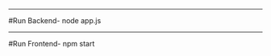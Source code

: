 ----------------------------------
#Run Backend- node app.js

-------------------------------

#Run Frontend- npm start
